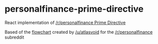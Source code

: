# personalfinance-prime-directive
React implementation of [/r/personalfinance Prime Directive](https://www.reddit.com/r/personalfinance/wiki/commontopics)

Based of the [flowchart](https://i.imgur.com/lSoUQr2.png) created by [/u/atlasvoid](https://www.reddit.com/user/atlasvoid) for the [/r/personalfinance](https://www.reddit.com/r/personalfinance/) subreddit

